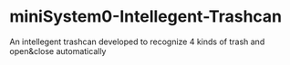 # miniSystem0-Intellegent-Trashcan
An intellegent trashcan developed to recognize 4 kinds of trash and open&amp;close automatically
